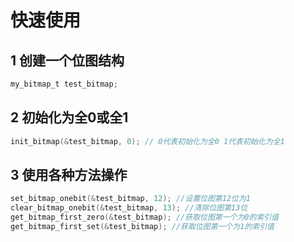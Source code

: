 # 快速使用

## 1 创建一个位图结构

```c
my_bitmap_t test_bitmap;
```
## 2 初始化为全0或全1

```c
init_bitmap(&test_bitmap, 0); // 0代表初始化为全0 1代表初始化为全1
```
## 3 使用各种方法操作

```c
set_bitmap_onebit(&test_bitmap, 12); //设置位图第12位为1
clear_bitmap_onebit(&test_bitmap, 13); //清除位图第13位
get_bitmap_first_zero(&test_bitmap); //获取位图第一个为0的索引值
get_bitmap_first_set(&test_bitmap); //获取位图第一个为1的索引值
```

















